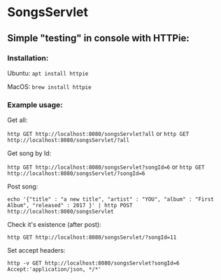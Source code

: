 # SongsServlet


## Simple "testing" in console with HTTPie:

### Installation:

Ubuntu: ```apt install httpie```

MacOS: ```brew install httpie```

### Example usage:

Get all:

```http GET http://localhost:8080/songsServlet?all``` or ```http GET http://localhost:8080/songsServlet/?all```

Get song by Id:

```http GET http://localhost:8080/songsServlet?songId=6``` or ```http GET http://localhost:8080/songsServlet/?songId=6```

Post song:

```echo '{"title" : "a new title", "artist" : "YOU", "album" : "First Album", "released" : 2017 }' | http POST http://localhost:8080/songsServlet```

Check it's existence (after post):

```http GET http://localhost:8080/songsServlet/?songId=11```

Set accept headers:

```http -v GET http://localhost:8080/songsServlet?songId=6 Accept:'application/json, */*'```

